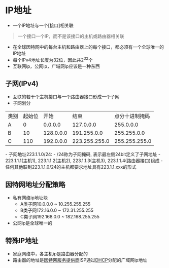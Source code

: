 # IP地址

- 一个IP地址与一个[接口]相关联

> 一个接口一个IP，而不是该接口的主机或路由器相关联

- 在全球因特网中的每台主机和路由器上的每个接口，都必须有一个全球唯一的IP地址
- 每个IPv4地址长度为32位，因此共$2^{32}$个 
- 互联网ip，公网ip，广域网ip应该是一种东西

## 子网(IPv4)

- 互联的若干个主机接口与一个路由器接口形成一个子网
- 子网划分
<table>
    <tr>
        <td>类别</td>
        <td>起始位</td>
        <td>开始</td>
        <td>结束</td>
        <td>点分十进制掩码</td>
    </tr>
    <tr>
        <td>A</td>
        <td>0</td>
        <td>0.0.0.0</td>
        <td>127.0.0.0</td>
        <td>255.0.0.0</td>
    </tr>
    <tr>
        <td>B</td>
        <td>10</td>
        <td>128.0.0.0</td>
        <td>191.255.0.0</td>
        <td>255.255.0.0</td>
    </tr>
    <tr>
        <td>C</td>
        <td>110</td>
        <td>192.0.0.0</td>
        <td>223.255.255.0</td>
        <td>255.255.255.0</td>
    </tr>
</table>
- 子网地址223.1.1.0/24:
  - /24称为子网掩码, 表示最左侧24bit定义了子网地址 
  - 223.1.1.1(主机1), 223.1.1.2(主机2), 223.1.1.3(主机3), 223.1.1.4(路由器接口)组成
  - 任何其他联到223.1.1.0/24的主机都要求地址具有223.1.1.xxx的形式
  
## 因特网地址分配策略

- 私有网络ip地址块
  - A类子网10.0.0.0 ~ 10.255.255.255
  - B类子网172.16.0.0 ~ 172.31.255.255
  - C类子网192.168.0.0 ~ 182.168.255.255
- 公网ip是全球唯一的

## 特殊IP地址

- 家庭网络中，各主机ip是路由器分配的
- 路由器的地址是[因特网服务提供商](因特网服务提供商.md)ISP通过[DHCP](DHCP.md)分配的广域网ip地址
